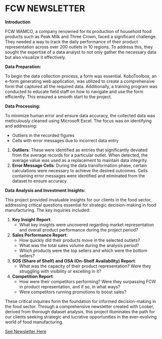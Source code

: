 # FCW NEWSLETTER

**Introduction**

FCW WAMCO, a company renowned for its production of household food products such as Peak Milk and Three Crown, faced a significant challenge. They needed a way to track the daily performance of their product representation across over 200 outlets in 10 regions. To address this, they sought the expertise of a data analyst to not only gather the necessary data but also visualize it effectively.

**Data Preparation:**

To begin the data collection process, a form was essential. KoboToolbox, an e-form generating web application, was utilized to create a comprehensive form that captured all the required data. Additionally, a training program was conducted to educate field staff on how to navigate and use the form efficiently. This ensured a smooth start to the project.

**Data Processing:**

To minimize human error and ensure data accuracy, the collected data was meticulously cleaned using Microsoft Excel. The focus was on identifying and addressing:
   - Outliers in the recorded figures
   - Cells with error messages due to incorrect data entry

1. **Outliers**: These were identified as entries that significantly deviated from the average records for a particular outlet. When detected, the average value was used as a replacement to maintain data integrity.
2. **Error Message Cells**: During the data transformation phase, certain calculations were necessary to achieve the desired outcomes. Cells containing error messages were identified and eliminated from the dataset to ensure accuracy.

**Data Analysis and Investment Insights:**

This project provided invaluable insights for our clients in the food sector, addressing critical questions essential for strategic decision-making in food manufacturing. The key inquiries included:
1. **Key Insight Report**:
   - What key insights were uncovered regarding market representation and overall product performance during the project period?
2. **Sales Performance Report**:
   - How quickly did their products move in the selected outlets?
   - What was the total sales volume during the analysis period?
   - Which products were the top sellers and which were the bottom sellers?
3. **SOS (Share of Shelf) and OSA (On-Shelf Availability) Report**:
   - What was the capacity of their product representation? Were they struggling with visibility or excelling in it?
4. **Competition Report**:
   - How were their competitors performing? Were they surpassing FCW in product representation, and if so, in what ways?
   - Were competitors running promotions to boost sales?

These critical inquiries form the foundation for informed decision-making in the food sector. Through a comprehensive newsletter created with Looker, derived from thorough dataset analysis, this project illuminates the path for our clients seeking strategic and lucrative opportunities in the ever-evolving world of food manufacturing.

[See Newsletter Here](https://lookerstudio.google.com/reporting/781a8d5c-b306-437e-874d-002d16195b93)
